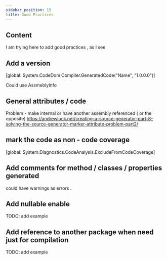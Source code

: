 ```yaml
---
sidebar_position: 15
title: Good Practices
---
```


## Content 

I am trying here to add good practices , as I see 

 ## Add a version

[global::System.CodeDom.Compiler.GeneratedCode("Name", "1.0.0.0")]

Could use AssmeblyInfo 

## General attributes / code 

Problem - make internal or have another assembly referenced ( or the opposite)
https://andrewlock.net/creating-a-source-generator-part-8-solving-the-source-generator-marker-attribute-problem-part2/


## mark the code as non - code coverage

[global::System.Diagnostics.CodeAnalysis.ExcludeFromCodeCoverage]



 ## Add comments for method / classes  /  properties generated

 could have warnings as errors .


 ## Add nullable enable
 
TODO: add example

 ## Add reference to another package when need just for compilation

 
TODO: add example